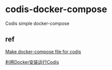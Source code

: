 # codis-docker-compose

Codis simple docker-compose

## ref

[Make docker-compose file for codis](https://community.spiceworks.com/topic/2213086-make-docker-compose-file-for-codis)

[利用Docker安装运行Codis](https://blog.csdn.net/lzw_2006/article/details/51151364)

